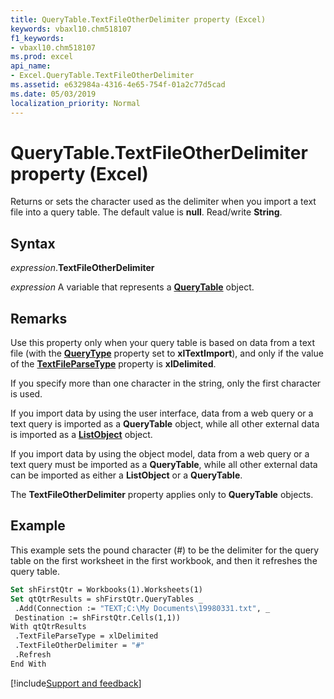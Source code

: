 ```yaml
---
title: QueryTable.TextFileOtherDelimiter property (Excel)
keywords: vbaxl10.chm518107
f1_keywords:
- vbaxl10.chm518107
ms.prod: excel
api_name:
- Excel.QueryTable.TextFileOtherDelimiter
ms.assetid: e632984a-4316-4e65-754f-01a2c77d5cad
ms.date: 05/03/2019
localization_priority: Normal
---
```



# QueryTable.TextFileOtherDelimiter property (Excel)

Returns or sets the character used as the delimiter when you import a text file into a query table. The default value is **null**. Read/write **String**.


## Syntax

_expression_.**TextFileOtherDelimiter**

_expression_ A variable that represents a **[QueryTable](Excel.QueryTable.md)** object.


## Remarks

Use this property only when your query table is based on data from a text file (with the **[QueryType](Excel.QueryTable.QueryType.md)** property set to **xlTextImport**), and only if the value of the **[TextFileParseType](Excel.QueryTable.TextFileParseType.md)** property is **xlDelimited**.

If you specify more than one character in the string, only the first character is used.

If you import data by using the user interface, data from a web query or a text query is imported as a **QueryTable** object, while all other external data is imported as a **[ListObject](Excel.ListObject.md)** object.

If you import data by using the object model, data from a web query or a text query must be imported as a **QueryTable**, while all other external data can be imported as either a **ListObject** or a **QueryTable**.

The **TextFileOtherDelimiter** property applies only to **QueryTable** objects.


## Example

This example sets the pound character (#) to be the delimiter for the query table on the first worksheet in the first workbook, and then it refreshes the query table.

```vb
Set shFirstQtr = Workbooks(1).Worksheets(1) 
Set qtQtrResults = shFirstQtr.QueryTables _ 
 .Add(Connection := "TEXT;C:\My Documents\19980331.txt", _ 
 Destination := shFirstQtr.Cells(1,1)) 
With qtQtrResults 
 .TextFileParseType = xlDelimited 
 .TextFileOtherDelimiter = "#" 
 .Refresh 
End With
```



[!include[Support and feedback](~/includes/feedback-boilerplate.md)]